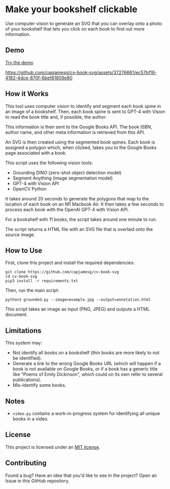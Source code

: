 # Make your bookshelf clickable

Use computer vision to generate an SVG that you can overlay onto a photo of your bookshelf that lets you click on each book to find out more information.

## Demo

[Try the demo](https://capjamesg.github.io/cv-book-svg/annotations.html)

https://github.com/capjamesg/cv-book-svg/assets/37276661/ec57bf18-4182-4dce-870f-6bef81809e80

## How it Works

This tool uses computer vision to identify and segment each book spine in an image of a bookshelf. Then, each book spine is sent to GPT-4 with Vision to read the book title and, if possible, the author.

This information is then sent to the Google Books API. The book ISBN, author name, and other meta information is retrieved from this API.

An SVG is then created using the segmented book spines. Each book is assigned a polygon which, when clicked, takes you to the Google Books page associated with a book.

This script uses the following vision tools:

- Grounding DINO (zero-shot object detection model)
- Segment Anything (image segmentation model)
- GPT-4 with Vision API
- OpenCV Python

It takes around 20 seconds to generate the polygons that map to the location of each book on an M1 Macbook Air. It then takes a few seconds to process each book with the OpenAI GPT-4 with Vision API.

For a bookshelf with 11 books, the script takes around one minute to run.

The script returns a HTML file with an SVG file that is overlaid onto the source image.

## How to Use

First, clone this project and install the required dependencies:

```
git clone https://github.com/capjamesg/cv-book-svg
cd cv-book-svg
pip3 install -r requirements.txt
```

Then, run the main script:

```
python3 grounded.py --image=example.jpg --output=annotation.html
```

This script takes an image as input (PNG, JPEG) and outputs a HTML document.

## Limitations

This system may:

- Not identify all books on a bookshelf (thin books are more likely to not be identified).
- Generate a link to the wrong Google Books URL (which will happen if a book is not available on Google Books, or if a book has a generic title like "Poems of Emily Dickinson", which could on its own refer to several publications).
- Mis-identify some books.

## Notes

- `video.py` contains a work-in-progress system for identifying all unique books in a video.

## License

This project is licensed under an [MIT license](LICENSE).

## Contributing

Found a bug? Have an idea that you'd like to see in the project? Open an Issue in this GitHub repository.

